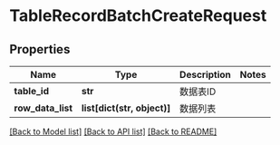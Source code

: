 # TableRecordBatchCreateRequest

## Properties
Name | Type | Description | Notes
------------ | ------------- | ------------- | -------------
**table_id** | **str** | 数据表ID | 
**row_data_list** | **list[dict(str, object)]** | 数据列表 | 

[[Back to Model list]](../README.md#documentation-for-models) [[Back to API list]](../README.md#documentation-for-api-endpoints) [[Back to README]](../README.md)

